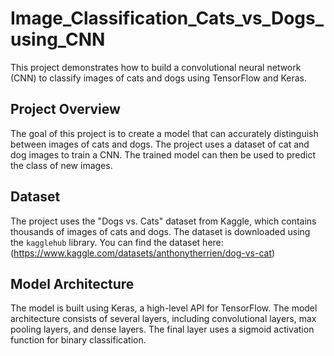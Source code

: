# Image_Classification_Cats_vs_Dogs_using_CNN

This project demonstrates how to build a convolutional neural network (CNN) to classify images of cats and dogs using TensorFlow and Keras.

## Project Overview

The goal of this project is to create a model that can accurately distinguish between images of cats and dogs. The project uses a dataset of cat and dog images to train a CNN. The trained model can then be used to predict the class of new images.

## Dataset

The project uses the "Dogs vs. Cats" dataset from Kaggle, which contains thousands of images of cats and dogs. The dataset is downloaded using the `kagglehub` library. You can find the dataset here: (https://www.kaggle.com/datasets/anthonytherrien/dog-vs-cat)

## Model Architecture

The model is built using Keras, a high-level API for TensorFlow. The model architecture consists of several layers, including convolutional layers, max pooling layers, and dense layers. The final layer uses a sigmoid activation function for binary classification.
